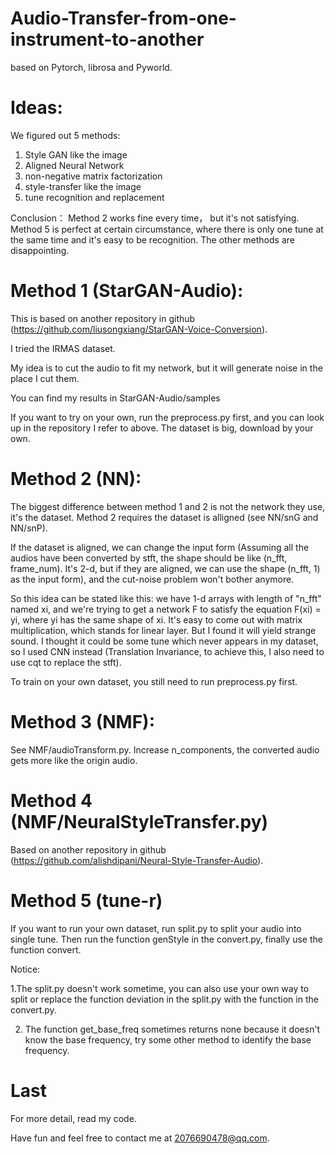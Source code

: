 # Audio-Transfer-from-one-instrument-to-another
based on Pytorch, librosa and Pyworld.

# Ideas:
We figured out 5 methods:
1. Style GAN like the image
2. Aligned Neural Network  
3. non-negative matrix factorization
4. style-transfer like the image
5. tune recognition and replacement

Conclusion：
Method 2 works fine every time， but it's not satisfying. Method 5 is perfect at certain circumstance, where there is only one tune at the same time and it's easy to be recognition. The other methods are disappointing. 

# Method 1 (StarGAN-Audio):
  This is based on another repository in github (https://github.com/liusongxiang/StarGAN-Voice-Conversion).
  
  I tried the IRMAS dataset.
  
  My idea is to cut the audio to fit my network, but it will generate noise in the place I cut them.
  
  You can find my results in StarGAN-Audio/samples
  
  If you want to try on your own, run the preprocess.py first, and you can look up in the repository I refer to above. The dataset is big, download by your own.
  
# Method 2 (NN):
  The biggest difference between method 1 and 2 is not the network they use, it's the dataset. Method 2 requires the dataset is alligned (see NN/snG and NN/snP).
  
  If the dataset is aligned, we can change the input form (Assuming all the audios have been converted by stft, the shape should be like (n_fft, frame_num). It's 2-d, but if they are aligned, we can use the shape (n_fft, 1) as the input form), and the cut-noise problem won't bother anymore.
  
  So this idea can be stated like this: we have 1-d arrays with length of "n_fft" named xi, and we're trying to get a network F to satisfy the equation F(xi) = yi, where yi has the same shape of xi. It's easy to come out with matrix multiplication, which stands for linear layer. But I found it will yield strange sound. I thought it could be some tune which never appears in my dataset, so I used CNN instead (Translation Invariance, to achieve this, I also need to use cqt to replace the stft).
  
  To train on your own dataset, you still need to run preprocess.py first.
 
 # Method 3 (NMF):
 See NMF/audioTransform.py. Increase n_components, the converted audio gets more like the origin audio.
 
 # Method 4 (NMF/NeuralStyleTransfer.py)
 Based on another repository in github (https://github.com/alishdipani/Neural-Style-Transfer-Audio).
 
 # Method 5 (tune-r)
 If you want to run your own dataset, run split.py to split your audio into single tune. Then run the function genStyle in the convert.py, finally use the function convert.
 
 Notice: 
 
 1.The split.py doesn't work sometime, you can also use your own way to split or replace the function deviation in the split.py with the function in the convert.py.
 
 2. The function get_base_freq sometimes returns none because it doesn't know the base frequency, try some other method to identify the base frequency.
 
 # Last
 For more detail, read my code.
 
 Have fun and feel free to contact me at 2076690478@qq.com.
